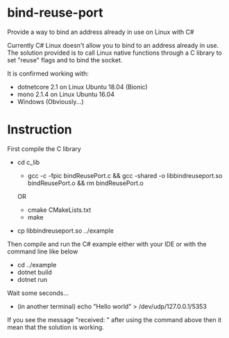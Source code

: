 # bind-reuse-port
Provide a way to bind an address already in use on Linux with C#

Currently C# Linux doesn't allow you to bind to an address already in use.
The solution provided is to call Linux native functions through a C library to set "reuse" flags and to bind the socket.

It is confirmed working with:
- dotnetcore 2.1 on Linux Ubuntu 18.04 (Bionic)
- mono 2.1.4 on Linux Ubuntu 16.04
- Windows (Obviously...)

# Instruction
First compile the C library
- cd c_lib

  - gcc -c -fpic bindReusePort.c && gcc -shared -o libbindreuseport.so bindReusePort.o && rm bindReusePort.o
  
  OR
  
  - cmake CMakeLists.txt
  - make
  
- cp libbindreuseport.so ../example

Then compile and run the C# example either with your IDE or with the command line like below
- cd ../example
- dotnet build
- dotnet run

Wait some seconds...

- (in another terminal) echo "Hello world" > /dev/udp/127.0.0.1/5353

If you see the message "received: " after using the command above then it mean that the solution is working.
